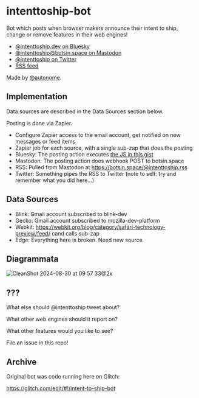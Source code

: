 # intenttoship-bot

Bot which posts when browser makers announce their intent to ship, change or remove features in their web engines!

* [@intenttoship.dev on Bluesky](https://bsky.app/profile/intenttoship.dev)
* [@intenttoship@botsin.space on Mastodon](https://botsin.space/@intenttoship)
* [@intenttoship on Twitter](https://twitter.com/intenttoship/)
* [RSS feed](https://botsin.space/@intenttoship.rss)

Made by [@autonome](https://github.com/autonome/).

## Implementation

Data sources are described in the Data Sources section below.

Posting is done via Zapier.

- Configure Zapier access to the email account, get notified on new messages or feed items
- Zapier job for each source, with a single sub-zap that does the posting
- Bluesky: The posting action executes [the JS in this gist](https://gist.github.com/autonome/96c809b1774651d5bbb2dcf07e38833e)
- Mastodon: The posting action does webhook POST to botsin.space
- RSS: Pulled from Mastodon at https://botsin.space/@intenttoship.rss
- Twitter: Something pipes the RSS to Twitter (note to self: try and remember what you did here...)

## Data Sources

- Blink: Gmail account subscribed to blink-dev
- Gecko: Gmail account subscribed to mozilla-dev-platform
- Webkit: https://webkit.org/blog/category/safari-technology-preview/feed/ cand calls sub-zap
- Edge: Everything here is broken. Need new source.

## Diagrammata

![CleanShot 2024-08-30 at 09 57 33@2x](https://github.com/user-attachments/assets/b77583f5-046e-434b-981c-89927608bffd)

## ???

What else should @intenttoship tweet about?

What other web engines should it report on?

What other features would you like to see?

File an issue in this repo!

## Archive

Original bot was code running here on Glitch:

https://glitch.com/edit/#!/intent-to-ship-bot


